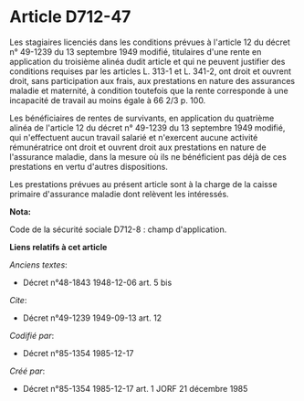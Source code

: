 # Article D712-47

Les stagiaires licenciés dans les conditions prévues à l'article 12 du décret n° 49-1239 du 13 septembre 1949 modifié,
titulaires d'une rente en application du troisième alinéa dudit article et qui ne peuvent justifier des conditions requises
par les articles L. 313-1 et L. 341-2, ont droit et ouvrent droit, sans participation aux frais, aux prestations en nature
des assurances maladie et maternité, à condition toutefois que la rente corresponde à une incapacité de travail au moins
égale à 66 2/3 p. 100. 

Les bénéficiaires de rentes de survivants, en application du quatrième alinéa de l'article 12 du décret n° 49-1239 du 13
septembre 1949 modifié, qui n'effectuent aucun travail salarié et n'exercent aucune activité rémunératrice ont droit et
ouvrent droit aux prestations en nature de l'assurance maladie, dans la mesure où ils ne bénéficient pas déjà de ces
prestations en vertu d'autres dispositions. 

Les prestations prévues au présent article sont à la charge de la caisse primaire d'assurance maladie dont relèvent les
intéressés.

**Nota:**

Code de la sécurité sociale D712-8 : champ d'application.

**Liens relatifs à cet article**

_Anciens textes_:

  - Décret n°48-1843 1948-12-06 art. 5 bis

_Cite_:

  - Décret n°49-1239 1949-09-13 art. 12

_Codifié par_:

  - Décret n°85-1354 1985-12-17

_Créé par_:

  - Décret n°85-1354 1985-12-17 art. 1 JORF 21 décembre 1985

